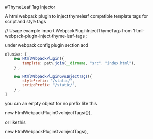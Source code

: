 #ThymeLeaf Tag Injector

A html webpack plugin to inject thymeleaf compatible template tags for script and style tags


// Usage example
import WebpackPluginInjectThymeTags from 'html-webpack-plugin-inject-thyme-leaf-tags';

under webpack config plugin section add

```js
plugins: [
	new HtmlWebpackPlugin({
		template: path.join(__dirname, "src", "index.html"),
	}),

	new HtmlWebpackPluginGvoInjectTags({
		stylePrefix: "/static/",
		scriptPrefix: "/static/",
	}),
]
```
you can an empty object for no prefix like this


new HtmlWebpackPluginGvoInjectTags({}),

or like this

new HtmlWebpackPluginGvoInjectTags(),